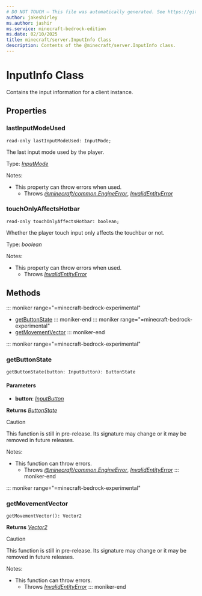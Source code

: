 ```yaml
---
# DO NOT TOUCH — This file was automatically generated. See https://github.com/mojang/minecraftapidocsgenerator to modify descriptions, examples, etc.
author: jakeshirley
ms.author: jashir
ms.service: minecraft-bedrock-edition
ms.date: 02/10/2025
title: minecraft/server.InputInfo Class
description: Contents of the @minecraft/server.InputInfo class.
---
```

# InputInfo Class

Contains the input information for a client instance.

## Properties

### **lastInputModeUsed**
`read-only lastInputModeUsed: InputMode;`

The last input mode used by the player.

Type: [*InputMode*](InputMode.md)

Notes:
  - This property can throw errors when used.
    - Throws [*@minecraft/common.EngineError*](../../../scriptapi/minecraft/common/EngineError.md), [*InvalidEntityError*](InvalidEntityError.md)

### **touchOnlyAffectsHotbar**
`read-only touchOnlyAffectsHotbar: boolean;`

Whether the player touch input only affects the touchbar or not.

Type: *boolean*

Notes:
  - This property can throw errors when used.
    - Throws [*InvalidEntityError*](InvalidEntityError.md)

## Methods
::: moniker range="=minecraft-bedrock-experimental"
- [getButtonState](#getbuttonstate)
::: moniker-end
::: moniker range="=minecraft-bedrock-experimental"
- [getMovementVector](#getmovementvector)
::: moniker-end

::: moniker range="=minecraft-bedrock-experimental"
### **getButtonState**
`
getButtonState(button: InputButton): ButtonState
`

#### **Parameters**
- **button**: [*InputButton*](InputButton.md)

**Returns** [*ButtonState*](ButtonState.md)

> [!CAUTION]
> This function is still in pre-release.  Its signature may change or it may be removed in future releases.
  
Notes:
- This function can throw errors.
  - Throws [*@minecraft/common.EngineError*](../../../scriptapi/minecraft/common/EngineError.md), [*InvalidEntityError*](InvalidEntityError.md)
::: moniker-end

::: moniker range="=minecraft-bedrock-experimental"
### **getMovementVector**
`
getMovementVector(): Vector2
`

**Returns** [*Vector2*](Vector2.md)

> [!CAUTION]
> This function is still in pre-release.  Its signature may change or it may be removed in future releases.
  
Notes:
- This function can throw errors.
  - Throws [*InvalidEntityError*](InvalidEntityError.md)
::: moniker-end
